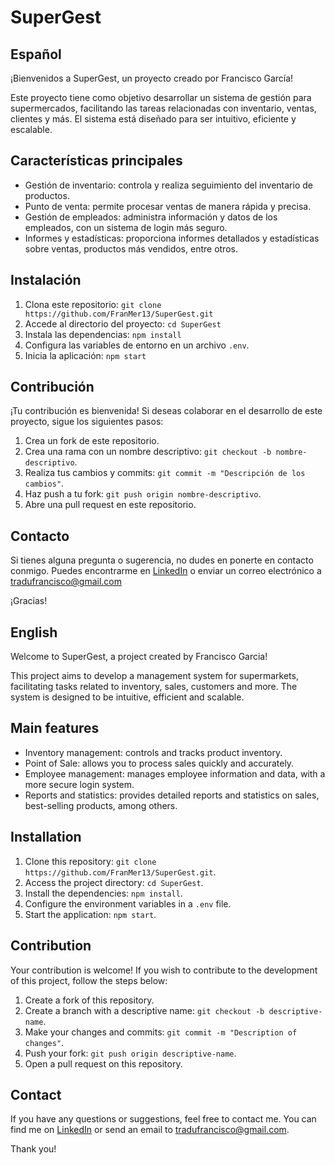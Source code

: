 # SuperGest

## Español

¡Bienvenidos a SuperGest, un proyecto creado por Francisco García!

Este proyecto tiene como objetivo desarrollar un sistema de gestión para supermercados, facilitando las tareas relacionadas con inventario, ventas, clientes y más. El sistema está diseñado para ser intuitivo, eficiente y escalable.

## Características principales

- Gestión de inventario: controla y realiza seguimiento del inventario de productos.
- Punto de venta: permite procesar ventas de manera rápida y precisa.
- Gestión de empleados: administra información y datos de los empleados, con un sistema de login más seguro.
- Informes y estadísticas: proporciona informes detallados y estadísticas sobre ventas, productos más vendidos, entre otros.

## Instalación

1. Clona este repositorio: `git clone https://github.com/FranMer13/SuperGest.git`
2. Accede al directorio del proyecto: `cd SuperGest`
3. Instala las dependencias: `npm install`
4. Configura las variables de entorno en un archivo `.env`.
5. Inicia la aplicación: `npm start`

## Contribución

¡Tu contribución es bienvenida! Si deseas colaborar en el desarrollo de este proyecto, sigue los siguientes pasos:

1. Crea un fork de este repositorio.
2. Crea una rama con un nombre descriptivo: `git checkout -b nombre-descriptivo`.
3. Realiza tus cambios y commits: `git commit -m "Descripción de los cambios"`.
4. Haz push a tu fork: `git push origin nombre-descriptivo`.
5. Abre una pull request en este repositorio.

## Contacto

Si tienes alguna pregunta o sugerencia, no dudes en ponerte en contacto conmigo. Puedes encontrarme en [LinkedIn](https://www.linkedin.com/in/francisco-garc%C3%ADa-747949187/) o enviar un correo electrónico a tradufrancisco@gmail.com

¡Gracias!

## English

Welcome to SuperGest, a project created by Francisco Garcia!

This project aims to develop a management system for supermarkets, facilitating tasks related to inventory, sales, customers and more. The system is designed to be intuitive, efficient and scalable.

## Main features

- Inventory management: controls and tracks product inventory.
- Point of Sale: allows you to process sales quickly and accurately.
- Employee management: manages employee information and data, with a more secure login system.
- Reports and statistics: provides detailed reports and statistics on sales, best-selling products, among others.

## Installation

1. Clone this repository: `git clone https://github.com/FranMer13/SuperGest.git`.
2. Access the project directory: `cd SuperGest`.
3. Install the dependencies: `npm install`.
4. Configure the environment variables in a `.env` file.
5. Start the application: `npm start`.

## Contribution

Your contribution is welcome! If you wish to contribute to the development of this project, follow the steps below:

1. Create a fork of this repository.
2. Create a branch with a descriptive name: `git checkout -b descriptive-name`.
3. Make your changes and commits: `git commit -m "Description of changes"`.
4. Push your fork: `git push origin descriptive-name`.
5. Open a pull request on this repository.


## Contact

If you have any questions or suggestions, feel free to contact me. You can find me on [LinkedIn](https://www.linkedin.com/in/francisco-garc%C3%ADa-747949187/) or send an email to tradufrancisco@gmail.com.

Thank you!

